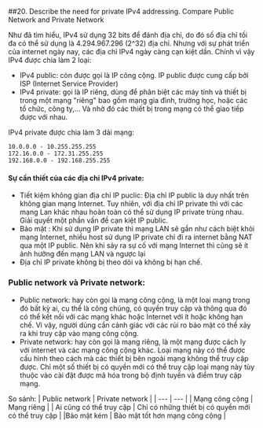 ﻿##20. Describe the need for private IPv4 addressing. Compare Public Network and Private Network

Như đã tìm hiểu, IPv4 sử dụng 32 bits để đánh địa chỉ, do đó số địa chỉ tối đa có thể sử dụng là 4.294.967.296 (2^32) địa chỉ. Nhưng với sự phát triển của internet ngày nay, các địa chỉ IPv4 ngày càng cạn kiệt dần. Chính vì vậy IPv4 được chia làm 2 loại:
- IPv4 public: còn được gọi là IP công cộng. IP public được cung cấp bởi ISP (Internet Service Provider)
- IPv4 private: gọi là IP riêng, dùng để phân biệt các máy tính và thiết bị trong một mạng "riêng" bao gồm mạng gia đình, trường học, hoặc các tổ chức, công ty,... Và nhờ đó các thiết bị trong mạng có thể giao tiếp được với nhau.

IPv4 private được chia làm 3 dải mạng:
```
10.0.0.0 - 10.255.255.255
172.16.0.0 - 172.31.255.255
192.168.0.0 - 192.168.255.255
```

#### Sự cần thiết của các địa chỉ IPv4 private:
- Tiết kiệm không gian địa chỉ IP puclic: Địa chỉ IP public là duy nhất trên không gian mạng Internet. Tuy nhiên, với địa chỉ IP private thì với các mạng Lan khác nhau hoàn toàn có thể sử dụng IP private trùng nhau. Giải quyết một phần vấn đề cạn kiệt IP public.
- Bảo mật : Khi sử dụng IP private thì mạng LAN sẽ gần như cách biệt khỏi mạng Internet, nhiều host sử dụng IP private chỉ đi ra internet bằng NAT qua một IP public. Nên khi sảy ra sự cố với mạng Internet thì cũng sẽ ít ảnh hưởng đến mạng LAN và ngược lại
- Địa chỉ IP private không bị theo dõi và không bị hạn chế.

### Public network và Private network:
- Public network: hay còn gọi là mạng công cộng, là một loại mạng trong đó bất kỳ ai, cụ thể là công chúng, có quyền truy cập và thông qua đó có thể kết nối với các mạng khác hoặc Internet với ít hoặc không hạn chế. Vì vậy, người dùng cần cảnh giác với các rủi ro bảo mật có thể xảy ra khi truy cập vào mạng công cộng.
- Private network: hay còn gọi là mạng riêng, là một mạng được cách ly với internet và các mạng công cộng khác. Loại mạng này có thể được cấu hình theo cách mà các thiết bị bên ngoài mạng không thể truy cập được. Chỉ một số thiết bị có quyền mới có thể truy cập loại mạng này tùy thuộc vào cài đặt được mã hóa trong bộ định tuyến và điểm truy cập mạng.

So sánh:
| Public network | Private network |
| --- | --- |
| Mạng công cộng | Mạng riêng |
| Ai cũng có thể truy cập | Chỉ có những thiết bị có quyền mới có thể truy cập |
|Bảo mật kém | Bảo mật tốt hơn mạng công cộng |
